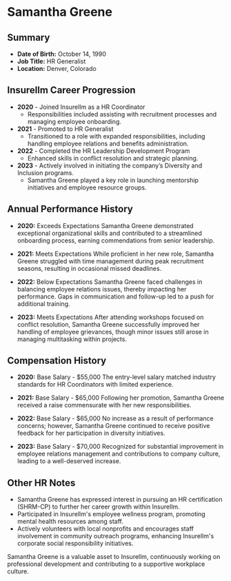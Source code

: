 # Samantha Greene

## Summary

- **Date of Birth:** October 14, 1990
- **Job Title:** HR Generalist
- **Location:** Denver, Colorado

## Insurellm Career Progression

- **2020** - Joined Insurellm as a HR Coordinator
  - Responsibilities included assisting with recruitment processes and managing employee onboarding.
- **2021** - Promoted to HR Generalist
  - Transitioned to a role with expanded responsibilities, including handling employee relations and benefits administration.
- **2022** - Completed the HR Leadership Development Program
  - Enhanced skills in conflict resolution and strategic planning.
- **2023** - Actively involved in initiating the company’s Diversity and Inclusion programs.
  - Samantha Greene played a key role in launching mentorship initiatives and employee resource groups.

## Annual Performance History

- **2020:** Exceeds Expectations
  Samantha Greene demonstrated exceptional organizational skills and contributed to a streamlined onboarding process, earning commendations from senior leadership.

- **2021:** Meets Expectations
  While proficient in her new role, Samantha Greene struggled with time management during peak recruitment seasons, resulting in occasional missed deadlines.

- **2022:** Below Expectations
  Samantha Greene faced challenges in balancing employee relations issues, thereby impacting her performance. Gaps in communication and follow-up led to a push for additional training.

- **2023:** Meets Expectations
  After attending workshops focused on conflict resolution, Samantha Greene successfully improved her handling of employee grievances, though minor issues still arose in managing multitasking within projects.

## Compensation History

- **2020:** Base Salary - $55,000
  The entry-level salary matched industry standards for HR Coordinators with limited experience.

- **2021:** Base Salary - $65,000
  Following her promotion, Samantha Greene received a raise commensurate with her new responsibilities.

- **2022:** Base Salary - $65,000
  No increase as a result of performance concerns; however, Samantha Greene continued to receive positive feedback for her participation in diversity initiatives.

- **2023:** Base Salary - $70,000
  Recognized for substantial improvement in employee relations management and contributions to company culture, leading to a well-deserved increase.

## Other HR Notes

- Samantha Greene has expressed interest in pursuing an HR certification (SHRM-CP) to further her career growth within Insurellm.
- Participated in Insurellm's employee wellness program, promoting mental health resources among staff.
- Actively volunteers with local nonprofits and encourages staff involvement in community outreach programs, enhancing Insurellm's corporate social responsibility initiatives.

Samantha Greene is a valuable asset to Insurellm, continuously working on professional development and contributing to a supportive workplace culture.
